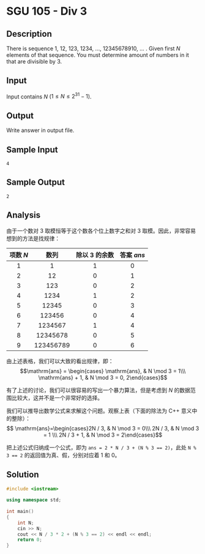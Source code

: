 # SGU 105 - Div 3


## Description

There is sequence 1, 12, 123, 1234, ..., 12345678910, ... . Given first $N$ elements of that sequence. You must determine amount of numbers in it that are divisible by 3.

## Input

Input contains $N$ ($1\leq N\leq 2^{31} - 1$).

## Output

Write answer in output file.

## Sample Input

```
4
```

## Sample Output

```
2
```

## Analysis

由于一个数对 $3$ 取模恒等于这个数各个位上数字之和对 $3$ 取模。因此，非常容易想到的方法是找规律：

| 项数 $N$ | 数列 | 除以 $3$ 的余数 | 答案 $ans$ |
|:-:|:-:|:-:|:-:|
| 1 | 1 | 1 | 0 |
| 2 | 12 | 0 | 1 |
| 3 | 123 | 0 | 2 |
| 4 | 1234 | 1 | 2 |
| 5 | 12345 | 0 | 3 |
| 6 | 123456 | 0 | 4 |
| 7 | 1234567 | 1 | 4 |
| 8 | 12345678 | 0 | 5 |
| 9 | 123456789 | 0 | 6 |

由上述表格，我们可以大致的看出规律，即：$$\mathrm{ans} = \begin{cases} \mathrm{ans}, & N \mod 3 = 1\\\ \mathrm{ans} + 1, & N \mod 3 = 0, 2\end{cases}$$

有了上述的讨论，我们可以很容易的写出一个暴力算法，但是考虑到 $N$ 的数据范围比较大，这并不是一个非常好的选择。

我们可以推导出数学公式来求解这个问题。观察上表（下面的除法为 C++ 意义中的整除）：$$ \mathrm{ans}=\begin{cases}2N / 3, & N \mod 3 = 0\\\ 2N / 3, & N \mod 3 = 1 \\\ 2N / 3 + 1, & N \mod 3 = 2\end{cases}$$

把上述公式归纳成一个公式，即为 `ans = 2 * N / 3 + (N % 3 == 2)`，此处 `N % 3 == 2` 的返回值为真、假，分别对应着 1 和 0。

## Solution

```cpp
#include <iostream>
 
using namespace std;
 
int main()
{
    int N;
    cin >> N;
    cout << N / 3 * 2 + (N % 3 == 2) << endl << endl;
    return 0;
}
```
